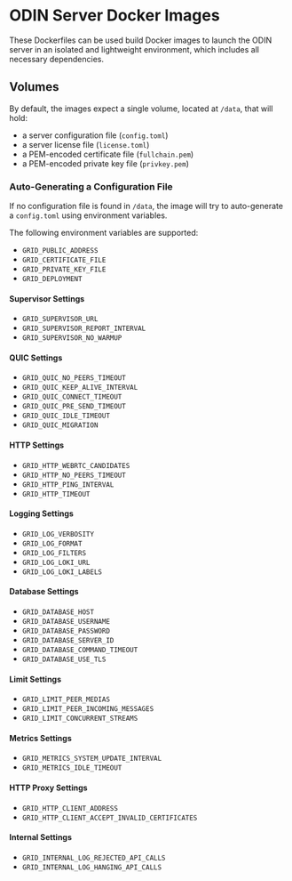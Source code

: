 # ODIN Server Docker Images

These Dockerfiles can be used build Docker images to launch the ODIN server in an isolated and lightweight environment, which includes all necessary dependencies.

## Volumes

By default, the images expect a single volume, located at `/data`, that will hold:

* a server configuration file (`config.toml`)
* a server license file (`license.toml`)
* a PEM-encoded certificate file (`fullchain.pem`)
* a PEM-encoded private key file (`privkey.pem`)

### Auto-Generating a Configuration File

If no configuration file is found in `/data`, the image will try to auto-generate a `config.toml` using environment variables.

The following environment variables are supported:

* `GRID_PUBLIC_ADDRESS`
* `GRID_CERTIFICATE_FILE`
* `GRID_PRIVATE_KEY_FILE`
* `GRID_DEPLOYMENT`

#### Supervisor Settings

* `GRID_SUPERVISOR_URL`
* `GRID_SUPERVISOR_REPORT_INTERVAL`
* `GRID_SUPERVISOR_NO_WARMUP`

#### QUIC Settings

* `GRID_QUIC_NO_PEERS_TIMEOUT`
* `GRID_QUIC_KEEP_ALIVE_INTERVAL`
* `GRID_QUIC_CONNECT_TIMEOUT`
* `GRID_QUIC_PRE_SEND_TIMEOUT`
* `GRID_QUIC_IDLE_TIMEOUT`
* `GRID_QUIC_MIGRATION`

#### HTTP Settings

* `GRID_HTTP_WEBRTC_CANDIDATES`
* `GRID_HTTP_NO_PEERS_TIMEOUT`
* `GRID_HTTP_PING_INTERVAL`
* `GRID_HTTP_TIMEOUT`

#### Logging Settings

* `GRID_LOG_VERBOSITY`
* `GRID_LOG_FORMAT`
* `GRID_LOG_FILTERS`
* `GRID_LOG_LOKI_URL`
* `GRID_LOG_LOKI_LABELS`

#### Database Settings

* `GRID_DATABASE_HOST`
* `GRID_DATABASE_USERNAME`
* `GRID_DATABASE_PASSWORD`
* `GRID_DATABASE_SERVER_ID`
* `GRID_DATABASE_COMMAND_TIMEOUT`
* `GRID_DATABASE_USE_TLS`

#### Limit Settings

* `GRID_LIMIT_PEER_MEDIAS`
* `GRID_LIMIT_PEER_INCOMING_MESSAGES`
* `GRID_LIMIT_CONCURRENT_STREAMS`

#### Metrics Settings

* `GRID_METRICS_SYSTEM_UPDATE_INTERVAL`
* `GRID_METRICS_IDLE_TIMEOUT`

#### HTTP Proxy Settings

* `GRID_HTTP_CLIENT_ADDRESS`
* `GRID_HTTP_CLIENT_ACCEPT_INVALID_CERTIFICATES`

#### Internal Settings

* `GRID_INTERNAL_LOG_REJECTED_API_CALLS`
* `GRID_INTERNAL_LOG_HANGING_API_CALLS`
